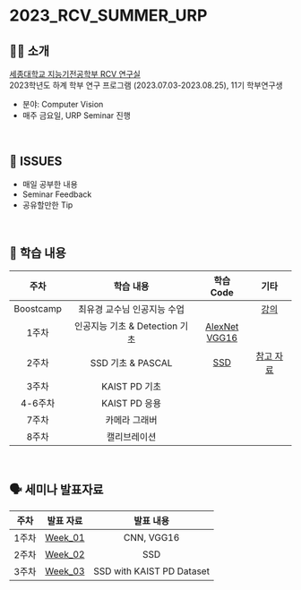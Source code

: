 # 2023_RCV_SUMMER_URP
## 🏃‍♂️ 소개
[세종대학교 지능기전공학부 RCV 연구실](https://github.com/sejong-rcv)<br>
2023학년도 하계 학부 연구 프로그램 (2023.07.03-2023.08.25), 11기 학부연구생<br>
- 분야: Computer Vision
- 매주 금요일, URP Seminar 진행
<br>

## 🤡 ISSUES
- 매일 공부한 내용
- Seminar Feedback
- 공유할만한 Tip
<br>

## 👻 학습 내용
| 주차 | 학습 내용 | 학습 Code | 기타 |
|:--:|:--:|:--:|:--:|
| Boostcamp | 최유경 교수님 인공지능 수업 |  | [강의](https://www.youtube.com/watch?v=J6hiz5zfDC0&list=PL1xKqHsVFgvk8nB5kJ3N0fFt3etudUBWt) |
| 1주차 | 인공지능 기초 & Detection 기초 | [AlexNet]() <br> [VGG16]() |  |
| 2주차 | SSD 기초 & PASCAL | [SSD]() | [참고 자료](https://github.com/sgrvinod/a-PyTorch-Tutorial-to-Object-Detection) |
| 3주차 | KAIST PD 기초 |  |  |
| 4-6주차 | KAIST PD 응용 |  |  |
| 7주차 | 카메라 그래버 |  |  |
| 8주차 | 캘리브레이션 |  |  |
<br>

## 🗣️ 세미나 발표자료
| 주차 | 발표 자료 | 발표 내용 |
|:--:|:--:|:--:|
| 1주차 | [Week_01](seminar/Week_01.pptx) | CNN, VGG16 |
| 2주차 | [Week_02](seminar/Week_02.pptx) | SSD |
| 3주차 | [Week_03](seminar/Week_03.pptx) | SSD with KAIST PD Dataset |
